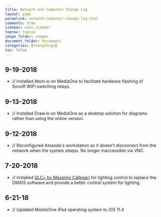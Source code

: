 ```yaml
---
title: Network and Computer Change Log
layout: page
permalink: network-computer-change-log.html
comments: true
sidebar: main_sidebar
topnav: topnav
image_folder: images
document_folder: documents
categories: [changelogs]
toc: false
---
```


## 9-19-2018

-	// Installed Atom.io on MediaOne to facilitate hardware flashing of Sonoff WIFI switching relays.

## 9-13-2018

-	// Installed Draw.io on MediaOne as a desktop solution for diagrams rather than using the online version.

## 9-12-2018

-	// Reconfigured Amanda's workstation so it doesn't disconnect from the network when the system sleeps.  No longer inaccessible via VNC.

## 7-20-2018

-	// Installed [QLC+ by Massimo Callegari](http://www.qlcplus.org/downloads.html) for lighting control to replace the DMXIS software and provide a better control system for lighting.

## 6-21-18

- 	// Updated MobileOne iPad operating system to iOS 11.4